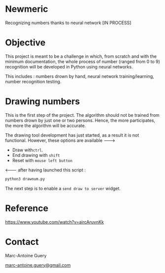 # Newmeric
Recognizing numbers thanks to neural network [IN PROCESS]

# Objective

This project is meant to be a challenge in which, from scratch and with the minimum documentation, the whole process of number (ranged from 0 to 9) recognition will be developed in Python using neural networks.

This includes : numbers drown by hand, neural network training/learning, number recognition testing.

# Drawing numbers

This is the first step of the project. The algorithm should not be trained from numbers drown by just one or two persons. Hence, the more participates, the more the algorithm will be accurate.

The drawing tool development has just started, as a result it is not functional. However, these options are available --->

- Draw with`ctrl`.
- End drawing with `shift`
- Reset with `mouse left button`

<--- after having launched this script :

```bash
python3 drawnum.py
```

The next step is to enable a `send draw to server` widget.

# Reference

https://www.youtube.com/watch?v=aircAruvnKk

# Contact

Marc-Antoine Guery

marc-antoine.guery@gmail.com